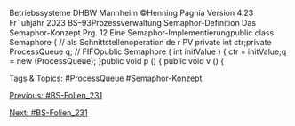 Betriebssysteme DHBW Mannheim ©Henning Pagnia Version 4.23 Fr¨uhjahr 2023 BS–93Prozessverwaltung Semaphor-Deﬁnition Das Semaphor-Konzept
Prg. 12 Eine Semaphor-Implementierungpublic class Semaphore { // als Schnittstellenoperation de r PV
private int ctr;private ProcessQueue q; // FIFOpublic Semaphore ( int initValue ) {
ctr = initValue;q = new (ProcessQueue);
}public void p () { public void v () {

   Tags & Topics:
   #ProcessQueue
   #Semaphor-Konzept

[Previous: #BS-Folien_231](BS-Folien_231.md)

[Next: #BS-Folien_231](BS-Folien_231.md)